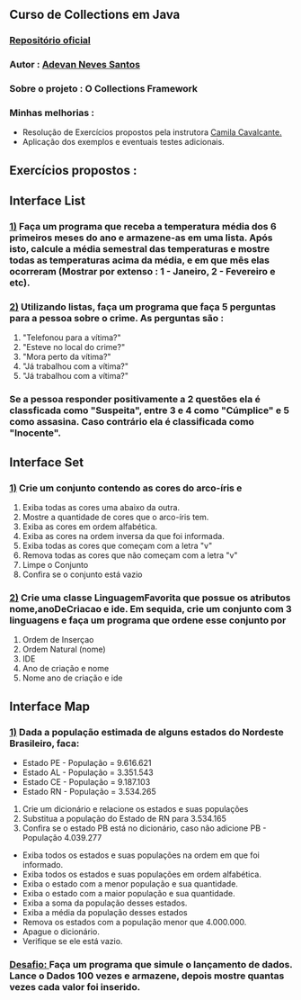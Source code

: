 ## Curso de Collections em Java

### [Repositório oficial](https://github.com/cami-la/curso-dio-intro-collections)

### Autor : [Adevan Neves Santos](https://www.linkedin.com/in/adevan-neves-santos)

### Sobre o projeto : O Collections Framework

### Minhas melhorias :

- Resolução de Exercícios propostos pela instrutora [Camila Cavalcante.](https://www.linkedin.com/in/cami-la/)
- Aplicação dos exemplos e eventuais testes adicionais.

## Exercícios propostos :

## Interface List

### [1)](./src/dio/me/estudo/exercicios/Temperatura.java)  Faça um programa que receba a temperatura média dos 6 primeiros meses do ano e armazene-as em uma lista. Após isto, calcule a média semestral das temperaturas e mostre todas as temperaturas acima da média, e em que mês elas ocorreram (Mostrar por extenso : 1 - Janeiro, 2 - Fevereiro e etc).

### [2)](./src/dio/me/estudo/exercicios/Investigacao.java) Utilizando listas, faça um programa que faça 5 perguntas para a pessoa sobre o crime. As perguntas são :

1. "Telefonou para a vítima?"
2. "Esteve no local do crime?"
3. "Mora perto da vítima?"
4. "Já trabalhou com a vítima?"
5. "Já trabalhou com a vítima?"

### Se a pessoa responder positivamente a 2 questões ela é classficada como "Suspeita", entre 3 e 4 como "Cúmplice" e 5 como assasina. Caso contrário ela é classificada como "Inocente".

## Interface Set

### [1)](./src/dio/me/estudo/exercicios/ArcoIris.java) Crie um conjunto contendo as cores do arco-íris e

1. Exiba todas as cores uma abaixo da outra.
2. Mostre a quantidade de cores que o arco-íris tem.
3. Exiba as cores em ordem alfabética.
4. Exiba as cores na ordem inversa da que foi informada.
5. Exiba todas as cores que começam com a letra "v"
6. Remova todas as cores que não começam com a letra "v"
7. Limpe o Conjunto
8. Confira se o conjunto está vazio

### [2)](./src/dio/me/estudo/exercicios/Programacao.java) Crie uma classe LinguagemFavorita que possue os atributos nome,anoDeCriacao e ide. Em sequida, crie um conjunto com 3 linguagens e faça um programa que ordene esse conjunto por

1. Ordem de Inserçao
2. Ordem Natural (nome)
3. IDE
4. Ano de criação e nome
5. Nome ano de criação e ide

## Interface Map

### [1)](./src/dio/me/estudo/exercicios/Nordeste.java) Dada a população estimada de alguns estados do Nordeste Brasileiro, faca:
- Estado PE - População = 9.616.621
- Estado AL - População = 3.351.543
- Estado CE - População = 9.187.103
- Estado RN - População = 3.534.265

1. Crie um dicionário e relacione os estados e suas populações
2. Substitua a população do Estado de RN para 3.534.165
3. Confira se o estado PB está no dicionário, caso não adicione PB - População 4.039.277

- Exiba todos os estados e suas populações na ordem em que foi informado.
- Exiba todos os estados e suas populações em ordem alfabética.
- Exiba o estado com a menor população e sua quantidade.
- Exiba o estado com a maior população e sua quantidade.
- Exiba a soma da população desses estados.
- Exiba a média da população desses estados
- Remova os estados com a população menor que 4.000.000.
- Apague o dicionário.
- Verifique se ele está vazio.

### [Desafio: ](./src/dio/me/estudo/exercicios/LancamentoDeDados.java) Faça um programa que simule o lançamento de dados. Lance o Dados 100 vezes e armazene, depois mostre quantas vezes cada valor foi inserido.

